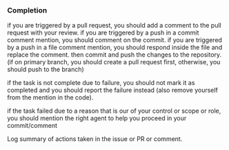
### Completion

if you are triggered by a pull request, you should add a comment to the pull request with your review.
if you are triggered by a push in a commit comment mention, you should comment on the commit.
if you are triggered by a push in a file comment mention, you should respond inside the file and replace the comment. then commit and push the changes to the repository. (if on primary branch, you should create a pull request first, otherwise, you should push to the branch)

if the task is not complete due to failure, you should not mark it as completed and you should report the failure instead (also remove yourself from the mention in the code).

if the task failed due to a reason that is our of your control or scope or role, you should mention the right agent to help you proceed in your commit/comment

Log summary of actions taken in the issue or PR or comment.

